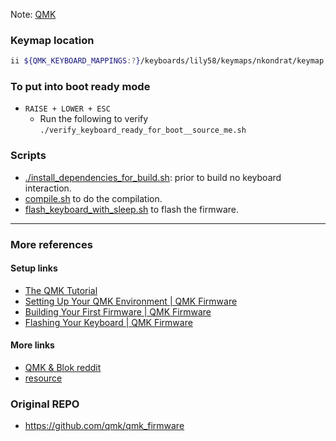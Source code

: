 Note: [QMK](thorg://notes/9e5ihl98dfsrkg80r0b1mqd)

### Keymap location
```bash
ii ${QMK_KEYBOARD_MAPPINGS:?}/keyboards/lily58/keymaps/nkondrat/keymap.c
```


### To put into boot ready mode 
- `RAISE + LOWER + ESC`
  - Run the following to verify `./verify_keyboard_ready_for_boot__source_me.sh`

### Scripts
- [./install_dependencies_for_build.sh](./install_dependencies_for_build.sh): prior to build no keyboard interaction.
- [compile.sh](./compile.sh) to do the compilation.
- [flash_keyboard_with_sleep.sh](./flash_keyboard_with_sleep.sh) to flash the firmware.

--------------------------------------------------------------------------------
### More references
####  Setup links
- [The QMK Tutorial](https://docs.qmk.fm/newbs)
- [Setting Up Your QMK Environment | QMK Firmware](https://docs.qmk.fm/newbs_getting_started)
- [Building Your First Firmware | QMK Firmware](https://docs.qmk.fm/newbs_building_firmware)
- [Flashing Your Keyboard | QMK Firmware](https://docs.qmk.fm/newbs_flashing)
#### More links
- [QMK & Blok reddit](https://www.reddit.com/r/ErgoMechKeyboards/comments/1csopi7/compiling_qmk_to_blok_anyone_succeeded/)
- [resource](https://www.vikasraj.dev/blog/qmk-pi-pico-rp2040)


### Original REPO
- https://github.com/qmk/qmk_firmware

